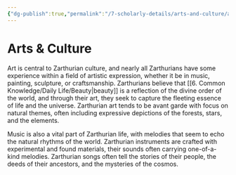 ```yaml
---
{"dg-publish":true,"permalink":"/7-scholarly-details/arts-and-culture/arts-and-culture/","noteIcon":""}
---
```


# Arts & Culture

Art is central to Zarthurian culture, and nearly all Zarthurians have some experience within a field of artistic expression, whether it be in music, painting, sculpture, or craftsmanship. Zarthurians believe that [[6. Common Knowledge/Daily Life/Beauty\|beauty]] is a reflection of the divine order of the world, and through their art, they seek to capture the fleeting essence of life and the universe. Zarthurian art tends to be avant garde with focus on natural themes, often including expressive depictions of the forests, stars, and the elements.

Music is also a vital part of Zarthurian life, with melodies that seem to echo the natural rhythms of the world. Zarthurian instruments are crafted with experimental and found materials, their sounds often carrying one-of-a-kind melodies. Zarthurian songs often tell the stories of their people, the deeds of their ancestors, and the mysteries of the cosmos.
